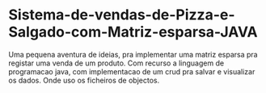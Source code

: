 # Sistema-de-vendas-de-Pizza-e-Salgado-com-Matriz-esparsa-JAVA
Uma pequena aventura de ideias, pra implementar uma matriz esparsa pra registar uma venda de um produto. 
Com recurso a linguagem de programacao java, com implementacao de um crud pra salvar e visualizar os dados.
Onde uso os ficheiros de objectos.
